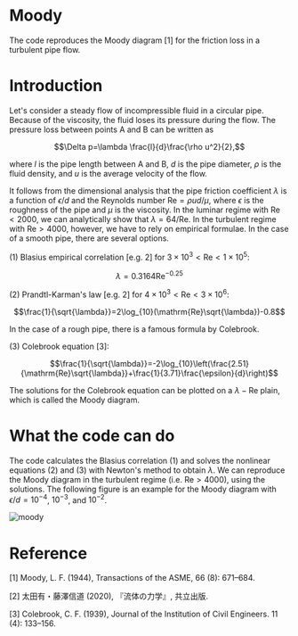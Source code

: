 # Moody
The code reproduces the Moody diagram [1] for the friction loss in a turbulent pipe flow.

# Introduction
Let's consider a steady flow of incompressible fluid in a circular pipe. Because of the viscosity, the fluid loses its pressure during the flow. The pressure loss between points A and B can be written as

$$\Delta p=\lambda \frac{l}{d}\frac{\rho u^2}{2},$$

where $l$ is the pipe length between A and B, $d$ is the pipe diameter, $\rho$ is the fluid density, and $u$ is the average velocity of the flow. 

It follows from the dimensional analysis that the pipe friction coefficient $\lambda$ is a function of $\epsilon/d$ and the Reynolds number $\mathrm{Re}=\rho u d/\mu$, where $\epsilon$ is the roughness of the pipe and $\mu$ is the viscosity. In the luminar regime with $\mathrm{Re}<2000$, we can analytically show that $\lambda=64/\mathrm{Re}$. In the turbulent regime with $\mathrm{Re}>4000$, however, we have to rely on empirical formulae. In the case of a smooth pipe, there are several options.

(1) Blasius empirical correlation [e.g. 2] for $3\times10^3<\mathrm{Re}<1\times10^5$:

$$\lambda=0.3164\mathrm{Re}^{-0.25}$$

(2) Prandtl-Karman's law [e.g. 2] for $4\times10^3<\mathrm{Re}<3\times10^6$:

$$\frac{1}{\sqrt{\lambda}}=2\log_{10}(\mathrm{Re}\sqrt{\lambda})-0.8$$

In the case of a rough pipe, there is a famous formula by Colebrook.

(3) Colebrook equation [3]:

$$\frac{1}{\sqrt{\lambda}}=-2\log_{10}\left(\frac{2.51}{\mathrm{Re}\sqrt{\lambda}}+\frac{1}{3.71}\frac{\epsilon}{d}\right)$$

The solutions for the Colebrook equation can be plotted on a $\lambda-\mathrm{Re}$ plain, which is called the Moody diagram.

# What the code can do

The code calculates the Blasius correlation (1) and solves the nonlinear equations (2) and (3) with Newton's method to obtain $\lambda$. We can reproduce the Moody diagram in the turbulent regime (i.e. $\mathrm{Re}>4000$), using the solutions. The following figure is an example for the Moody diagram with $\epsilon/d=10^{-4}$, $10^{-3}$, and $10^{-2}$.

![moody](https://github.com/user-attachments/assets/dd31ce0d-77d3-42f3-83f0-c0fc95ba6211)

# Reference
[1] Moody, L. F. (1944), Transactions of the ASME, 66 (8): 671–684.

[2] 太田有・藤澤信道 (2020), 『流体の力学』, 共立出版.

[3] Colebrook, C. F. (1939), Journal of the Institution of Civil Engineers. 11 (4): 133–156.
